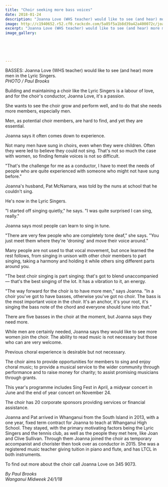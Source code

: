 ```yaml
---
title: "Choir seeking more bass voices"
date: 2018-01-24
description: "Joanna Love (WHS teacher) would like to see (and hear) more men in the Lyric Singers..."
image: http://c1940652.r52.cf0.rackcdn.com/5a85f5a1b8d39a42a400072c/joanna-love-choir-seeking-24-jan-midweek.jpg
excerpt: "Joanna Love (WHS teacher) would like to see (and hear) more men in the Lyric Singers."
image_gallery:
    
    
    
    
    
---
```


<p><span>BASSES: Joanna Love (WHS teacher) would like to see (and hear) more men in the Lyric Singers. <br /><em>PHOTO / Paul Brooks</em></span></p>
<p class="element element-paragraph">Building and maintaining a choir like the Lyric Singers is a labour of love, and for the choir's conductor, Joanna Love, it's a passion.</p>
<p class="element element-paragraph">She wants to see the choir grow and perform well, and to do that she needs more members, especially men.</p>
<p class="element element-paragraph">Men, as potential choir members, are hard to find, and yet they are essential.</p>
<p class="element element-paragraph">Joanna says it often comes down to experience.</p>
<p class="element element-paragraph">Not many men have sung in choirs, even when they were children. Often they were led to believe they could not sing. That's not so much the case with women, so finding female voices is not so difficult.</p>
<p class="element element-paragraph">"That's the challenge for me as a conductor, I have to meet the needs of people who are quite experienced with someone who might not have sung before."</p>
<p class="element element-paragraph">Joanna's husband, Pat McNamara, was told by the nuns at school that he couldn't sing.</p>
<p class="element element-paragraph">He's now in the Lyric Singers.</p>
<p class="element element-paragraph">"I started off singing quietly," he says. "I was quite surprised I can sing, really."</p>
<p class="element element-paragraph">Joanna says most people can learn to sing in tune.</p>
<p class="element element-paragraph">"There are very few people who are completely tone deaf," she says. "You just meet them where they're 'droning' and move their voice around."</p>
<p class="element element-paragraph">Many people are not used to that vocal movement, but once learned the rest follows, from singing in unison with other choir members to part singing, taking a harmony and holding it while others sing different parts around you.</p>
<p class="element element-paragraph">"The best choir singing is part singing: that's got to blend unaccompanied &mdash; that's the best singing of the lot. It has a vibration to it, an energy.</p>
<p class="element element-paragraph">"The way forward for the choir is to have more men," says Joanna. "In a choir you've got to have basses, otherwise you've got no choir. The bass is the most important voice in the choir. It's an anchor, it's your root, it's singing the bass note of the chord and everyone should tune into that."</p>
<p class="element element-paragraph">There are five basses in the choir at the moment, but Joanna says they need more.</p>
<p class="element element-paragraph">While men are certainly needed, Joanna says they would like to see more women join the choir. The ability to read music is not necessary but those who can are very welcome.</p>
<p class="element element-paragraph">Previous choral experience is desirable but not necessary.</p>
<p class="element element-paragraph">The choir aims to provide opportunities for members to sing and enjoy choral music; to provide a musical service to the wider community through performance and to raise money for charity; to assist promising musicians through grants.</p>
<p class="element element-paragraph">This year's programme includes Sing Fest in April, a midyear concert in June and the end of year concert on November 24.</p>
<p class="element element-paragraph">The choir has 20 corporate sponsors providing services or financial assistance.</p>
<p class="element element-paragraph">Joanna and Pat arrived in Whanganui from the South Island in 2013, with a one year, fixed term contract for Joanna to teach at Whanganui High School. They stayed, with the primary motivating factors being the Lyric Singers and the tennis club, as well as the people they met here, like Joan and Clive Sullivan. Through them Joanna joined the choir as temporary accompanist and chorister then took over as conductor in 2015. She was a registered music teacher giving tuition in piano and flute, and has LTCL in both instruments.</p>
<p class="element element-paragraph">To find out more about the choir call Joanna Love on 345 9073.</p>
<p class="element element-paragraph"><em>By&nbsp;Paul Brooks<br />Wanganui Midweek 24/1/18</em></p>

